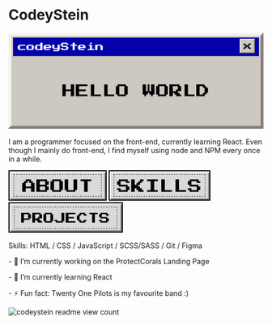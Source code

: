 
<p align="center">
  <h1>CodeyStein</h1>
  <img src="https://raw.githubusercontent.com/codeyStein/codeyStein/main/assets/banner.gif" alt="codeyStein readme banner - designed by codeyStein">
<!-- ### Hi there 👋, my name is codeyStein #### Passionate front-end developer -->


<p> I am a programmer focused on the front-end, currently learning React. Even though I mainly do front-end, I find myself using node and NPM every once in a while. </p>

<p>
  <img src="https://raw.githubusercontent.com/codeyStein/codeyStein/main/assets/buttons/about.png" alt="codeystein about button">
  <img src="https://raw.githubusercontent.com/codeyStein/codeyStein/main/assets/buttons/skills.png" alt="codeystein skills button">
  <img src="https://raw.githubusercontent.com/codeyStein/codeyStein/main/assets/buttons/projects.png" alt="codeystein projects button">
  <img" src="https://raw.githubusercontent.com/codeyStein/codeyStein/main/assets/buttons/tecnhologies.png" alt="codeystein technologies button">
</p>
                                                                                                                                   
<p> Skills: HTML / CSS / JavaScript / SCSS/SASS / Git / Figma </p>

<p>- 🔭 I’m currently working on the ProtectCorals Landing Page </p>
<p> - 🌱 I’m currently learning React </p>
<p> - ⚡ Fun fact: Twenty One Pilots is my favourite band :) </p>
<img src="https://profile-counter.glitch.me/notme/count.svg" alt="codeystein readme view count">


</p>

                                                                                                                                     
